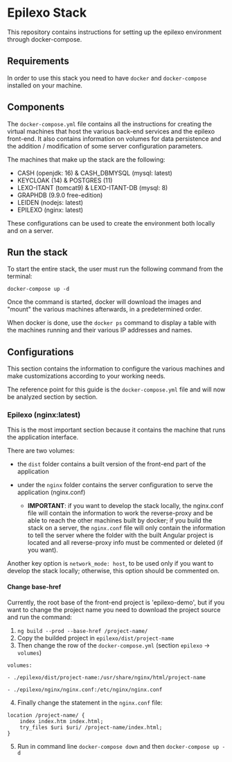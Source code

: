 # Epilexo Stack
This repository contains instructions for setting up the epilexo environment through docker-compose.

## Requirements

In order to use this stack you need to have `docker` and `docker-compose` installed on your machine.

## Components

The `docker-compose.yml` file contains all the instructions for creating the virtual machines that host the various back-end services and the epilexo front-end. It also contains information on volumes for data persistence and the addition / modification of some server configuration parameters.

The machines that make up the stack are the following:
 
  - CASH (openjdk: 16) & CASH_DBMYSQL (mysql: latest)
  - KEYCLOAK (14) & POSTGRES (11)
  - LEXO-ITANT (tomcat9) & LEXO-ITANT-DB (mysql: 8)
  - GRAPHDB (9.9.0 free-edition)
  - LEIDEN (nodejs: latest)
  - EPILEXO (nginx: latest)

These configurations can be used to create the environment both locally and on a server.

## Run the stack

To start the entire stack, the user must run the following command from the terminal:

`docker-compose up -d`


Once the command is started, docker will download the images and "mount" the various machines afterwards, in a predetermined order.

When docker is done, use the `docker ps` command to display a table with the machines running and their various IP addresses and names.


## Configurations

This section contains the information to configure the various machines and make customizations according to your working needs.

The reference point for this guide is the `docker-compose.yml` file and will now be analyzed section by section.

### Epilexo (nginx:latest)

This is the most important section because it contains the machine that runs the application interface.

There are two volumes:

 - the `dist` folder contains a built version of the front-end part of the application

 - under the `nginx` folder contains the server configuration to serve the application (nginx.conf)

	 - **IMPORTANT**: if you want to develop the stack locally, the nginx.conf file will contain the information to work the reverse-proxy and be able to reach the other machines built by docker; if you build the stack on a server, the `nginx.conf` file will only contain the information to tell the server where the folder with the built Angular project is located and all reverse-proxy info must be commented or deleted (if you want).

Another key option is `network_mode: host`, to be used only if you want to develop the stack locally; otherwise, this option should be commented on.


#### Change base-href 
Currently, the root base of the front-end project is 'epilexo-demo', but if you want to change the project name you need to download the project source and run the command:

 1. `ng build --prod --base-href /project-name/`
 2.  Copy the builded project in `epilexo/dist/project-name`
 3.  Then change the row of the `docker-compose.yml` (section `epilexo` -> `volumes`)

    volumes:
    
    - ./epilexo/dist/project-name:/usr/share/nginx/html/project-name
    
    - ./epilexo/nginx/nginx.conf:/etc/nginx/nginx.conf

 4. Finally change the statement in the `nginx.conf` file:
  
 ```
 location /project-name/ {
	 index index.htm index.html;
	 try_files $uri $uri/ /project-name/index.html;
}
```

5. Run in command line `docker-compose down` and then `docker-compose up -d`
